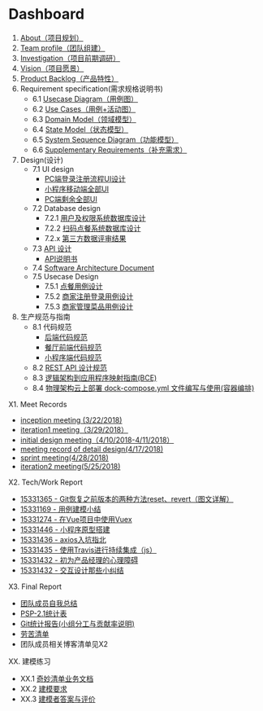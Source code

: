 # Dashboard

1. [About（项目规划）](documents/about.md)
2. [Team profile（团队组建）](documents/team_profile.md)
3. [Investigation（项目前期调研）](documents/competitor_analyze.md)
4. [Vision（项目愿景）](documents/Baoleme_Project_Proposal.md)
5. [Product Backlog（产品特性）](documents/product_backlog.md)
6. Requirement specification(需求规格说明书)
	- 6.1 [Usecase Diagram（用例图）](UseCases/README.md#用例图)
	- 6.2 [Use Cases（用例+活动图）](UseCases/README.md#用例文本与活动图)
	- 6.3 [Domain Model（领域模型）](image/%E9%A2%86%E5%9F%9F%E6%A8%A1%E5%9E%8B.png)
	- 6.4 [State Model（状态模型）](image/订单状态图.png)
	- 6.5 [System Sequence Diagram（功能模型）](SSD/README.md)
	- 6.6 [Supplementary Requirements（补充需求）](documents/Supplementary_Requirements.md)
7. Design(设计)
	- 7.1 UI design
		- [PC端登录注册流程UI设计](UI/login&register)
		- [小程序移动端全部UI](UI/移动端全部)
		- [PC端剩余全部UI](UI/PC端除登录注册)
	- 7.2 Database design
		- 7.2.1 [用户及权限系统数据库设计](ER)
		- 7.2.2 [扫码点餐系统数据库设计](ER/ER.png)
		- 7.2.x [第三方数据评审结果](https://github.com/Baoleme/Dashboard/issues?q=is%3Aissue+is%3Aclosed)
	- 7.3 [API 设计](https://baoleme.github.io/API-document/)
	    - [API说明书](documents/API_Manual.md)
	- 7.4 [Software Architecture Document](documents/Software_Architecture_Document.md)
	- 7.5 Usecase Design
		- 7.5.1 [点餐用例设计](DetailDesign/make_order.md)
		- 7.5.2 [商家注册登录用例设计](DetailDesign/register_login.md)
		- 7.5.3 [商家管理菜品用例设计](DetailDesign/manage_dish.md)
8. 生产规范与指南
	- 8.1 代码规范
		- [后端代码规范](https://github.com/Baoleme/Server/blob/master/Code%20Style.md)
		- [餐厅前端代码规范](https://github.com/Baoleme/Client-Restaurant/blob/master/development_specification.md)
		- [小程序端代码规范](https://github.com/Baoleme/Client-Consumer/blob/master/CODE_STYLE.md)
	- 8.2 [REST API 设计规范](https://baoleme.github.io/API-document/)
	- 8.3 [逻辑架构到应用程序映射指南(BCE)](documents/BCE.md)
	- 8.4 [物理架构云上部署 dock-compose.yml 文件编写与使用(容器编排)](documents/8.4.md)

X1. Meet Records
  - [inception meeting (3/22/2018)](https://github.com/Baoleme/Dashboard/blob/master/meet_records/KickOff_Meeting_Record(3-22-2018).md)
  - [iteration1 meeting（3/29/2018）](https://github.com/Baoleme/Dashboard/blob/master/meet_records/meeting_record_of_iteration1(3-29-2018).md)
  - [initial design meeting（4/10/2018-4/11/2018）](https://github.com/Baoleme/Dashboard/blob/master/meet_records/meeting_record_of_initial_design(4-10-2018-4-11-2018).md)
  - [meeting record of detail design(4/17/2018)](https://github.com/Baoleme/Dashboard/blob/master/meet_records/meeting_record_of_detail_design(4-17-2018).md)
  - [sprint meeting(4/28/2018)](https://github.com/Baoleme/Dashboard/blob/master/meet_records/sprint_meeting_for_developing_round2(4-28-2018).md)
  - [iteration2 meeting(5/25/2018)](https://github.com/Baoleme/Dashboard/blob/master/meet_records/meeting_record_of_iteration2(5-25-2018).md)

X2. Tech/Work Report
  - [15331365 - Git恢复之前版本的两种方法reset、revert（图文详解）](https://blog.csdn.net/yxlshk/article/details/79944535)
  - [15331169 - 用例建模小结](https://humanlee1011.github.io/2018/04/14/usecase/#)
  - [15331274 - 在Vue项目中使用Vuex](https://blog.csdn.net/shujh_sysu/article/details/79947418)
  - [15331446 - 小程序原型搭建](https://blog.csdn.net/crystal_zhuyupei/article/details/79948647)
  - [15331436 - axios入坑指北](https://blog.zyuco.com/2018/04/08/axios%E5%85%A5%E5%9D%91%E6%8C%87%E5%8C%97/)
  - [15331435 - 使用Travis进行持续集成（js）](https://blog.andiedie.cn/2018/04/04/%E4%BD%BF%E7%94%A8Travis%E8%BF%9B%E8%A1%8C%E6%8C%81%E7%BB%AD%E9%9B%86%E6%88%90/)
  - [15331432 - 初为产品经理的心理障碍](https://blog.csdn.net/qq_33559972/article/details/79934411)
  - [15331432 - 交互设计那些小纠结](https://blog.csdn.net/qq_33559972/article/details/80877316)

X3. Final Report
  - [团队成员自我总结](documents/Final_Report.md#团队成员自我总结)
  - [PSP-2.1统计表](documents/Final_Report.md#PSP-2.1统计表)
  - [Git统计报告(小组分工与贡献率说明)](documents/Final_Report.md#Git统计报告)
  - [劳苦清单](documents/Final_Report.md#劳苦清单)
  - 团队成员相关博客清单见X2

XX. 建模练习
  - XX.1 [奇妙清单业务文档](ModelingExercise/业务文档.md) 
  - XX.2 [建模要求](ModelingExercise/README.md#建模要求)
  - XX.3 [建模者答案与评价](ModelingExercise/README.md#建模者答案与评价)
